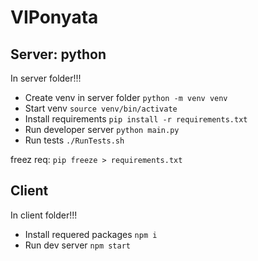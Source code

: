 # VIPonyata

## Server: python
In server folder!!!
- Create venv in server folder `python -m venv venv` 
- Start venv `source venv/bin/activate`
- Install requirements `pip install -r requirements.txt`
- Run developer server `python main.py`
- Run tests `./RunTests.sh`

freez req: `pip freeze > requirements.txt`

## Client 
In client folder!!!
- Install requered packages `npm i`
- Run dev server `npm start`